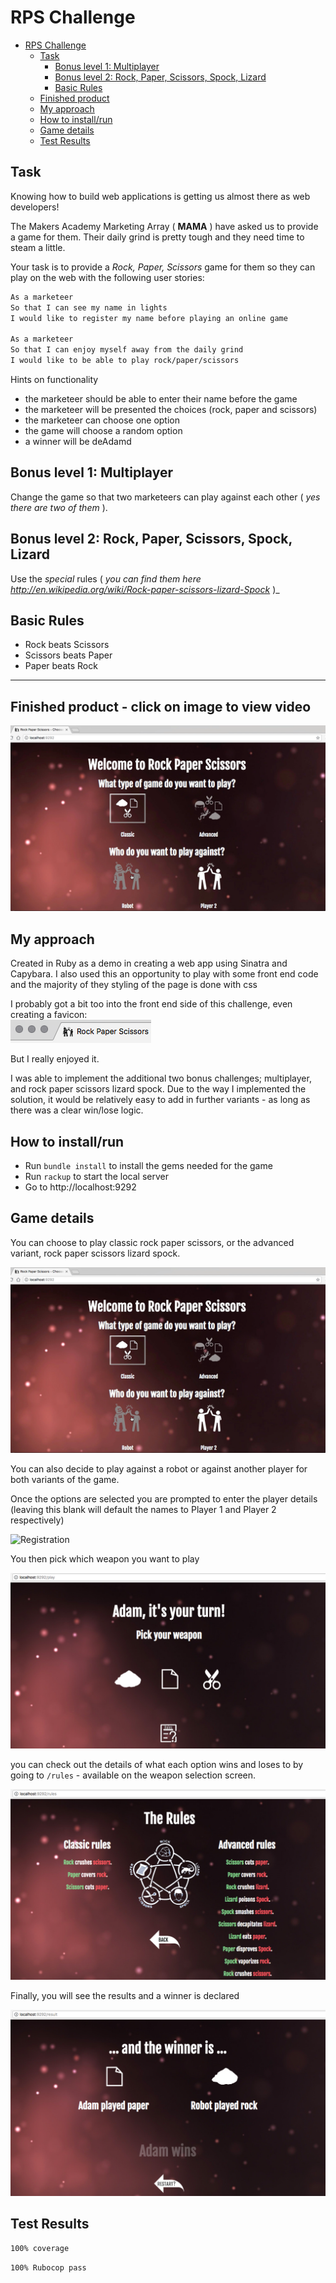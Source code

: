 # RPS Challenge

- [RPS Challenge](#rps-challenge)
  * [Task](#task)
    + [Bonus level 1: Multiplayer](#bonus-level-1--multiplayer)
    + [Bonus level 2: Rock, Paper, Scissors, Spock, Lizard](#bonus-level-2--rock--paper--scissors--spock--lizard)
    + [Basic Rules](#basic-rules)
  * [Finished product](#finished-product)
  * [My approach](#my-approach)
  * [How to install/run](#how-to-install-run)
  * [Game details](#game-details)
  * [Test Results](#test-results)

Task
----

Knowing how to build web applications is getting us almost there as web developers!

The Makers Academy Marketing Array ( **MAMA** ) have asked us to provide a game for them. Their daily grind is pretty tough and they need time to steam a little.

Your task is to provide a _Rock, Paper, Scissors_ game for them so they can play on the web with the following user stories:

```sh
As a marketeer
So that I can see my name in lights
I would like to register my name before playing an online game

As a marketeer
So that I can enjoy myself away from the daily grind
I would like to be able to play rock/paper/scissors
```

Hints on functionality

- the marketeer should be able to enter their name before the game
- the marketeer will be presented the choices (rock, paper and scissors)
- the marketeer can choose one option
- the game will choose a random option
- a winner will be deAdamd


## Bonus level 1: Multiplayer

Change the game so that two marketeers can play against each other ( _yes there are two of them_ ).

## Bonus level 2: Rock, Paper, Scissors, Spock, Lizard

Use the _special_ rules ( _you can find them here http://en.wikipedia.org/wiki/Rock-paper-scissors-lizard-Spock_ )_

## Basic Rules

- Rock beats Scissors
- Scissors beats Paper
- Paper beats Rock

---

## Finished product - click on image to view video

[![Game Demo](docs/game-screenshot.png)](http://www.youtube.com/watch?v=214c3RVzyqs "Game Demo")

## My approach
Created in Ruby as a demo in creating a web app using Sinatra and Capybara.  I also used this an opportunity to play with some front end code and the majority of they styling of the page is done with css

I probably got a bit too into the front end side of this challenge, even creating a favicon:   
![favicon](docs/favicon-screenshot.png)


But I really enjoyed it.

I was able to implement the additional two bonus challenges; multiplayer, and rock paper scissors lizard spock.  Due to the way I implemented the solution, it would be relatively easy to add in further variants - as long as there was a clear win/lose logic.

## How to install/run

- Run `bundle install` to install the gems needed for the game
- Run `rackup` to start the local server
- Go to http://localhost:9292

## Game details

You can choose to play classic rock paper scissors, or the advanced variant, rock paper scissors lizard spock.

![Game index](docs/game-screenshot.png)

You can also decide to play against a robot or against another player for both variants of the game.

Once the options are selected you are prompted to enter the player details (leaving this blank will default the names to Player 1 and Player 2 respectively)

![Registration](public/images/register-screenshot.png)

You then pick which weapon you want to play

![Play](docs/play-screenshot.png)

you can check out the details of what each option wins and loses to by going to `/rules` - available on the weapon selection screen.

![Rules](docs/rules-screenshot.png)

Finally, you will see the results and a winner is declared

![Results](docs/results-screenshot.png)

## Test Results
`100% coverage`

`100% Rubocop pass`
